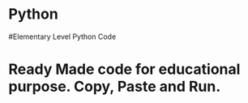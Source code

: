 # Python
#Elementary Level Python Code
# Ready Made code for educational purpose. Copy, Paste and Run.
